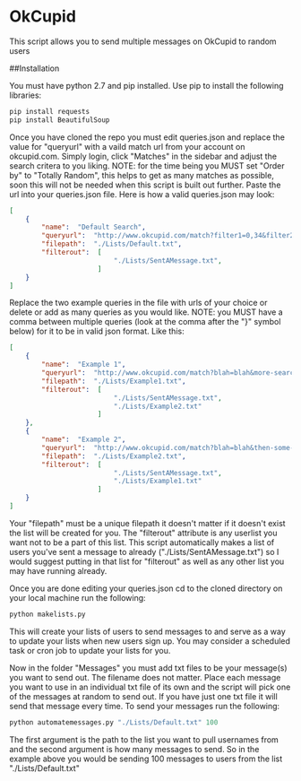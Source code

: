 OkCupid
=======

This script allows you to send multiple messages on OkCupid to random users

##Installation

You must have python 2.7 and pip installed.
Use pip to install the following libraries:

```bash
pip install requests
pip install BeautifulSoup
```

Once you have cloned the repo you must edit queries.json and replace the value for "queryurl" with a vaild match url from your account on okcupid.com. Simply login, click "Matches" in the sidebar and adjust the search critera to you liking. NOTE: for the time being you MUST set "Order by" to "Totally Random", this helps to get as many matches as possible, soon this will not be needed when this script is built out further. Paste the url into your queries.json file.
Here is how a valid queries.json may look:

```json
[
    {
        "name":  "Default Search",
        "queryurl":  "http://www.okcupid.com/match?filter1=0,34&filter2=2,18,35&filter3=3,50&filter4=5,31536000&filter5=1,1&filter6=35,0&filter7=25,4000,10000&locid=0&timekey=1&matchOrderBy=RANDOM&custom_search=0&fromWhoOnline=0&mygender=m&update_prefs=1&sort_type=0&sa=1&using_saved_search=",
        "filepath":  "./Lists/Default.txt",
        "filterout":  [
                          "./Lists/SentAMessage.txt",
                      ]
    }
]
```

Replace the two example queries in the file with urls of your choice or delete or add as many queries as you would like. NOTE: you MUST have a comma between multiple queries (look at the comma after the "}" symbol below) for it to be in valid json format. Like this:

```json
[
    {
        "name":  "Example 1",
        "queryurl":  "http://www.okcupid.com/match?blah=blah&more-search-parameters-here",
        "filepath":  "./Lists/Example1.txt",
        "filterout":  [
                          "./Lists/SentAMessage.txt",
                          "./Lists/Example2.txt"
                      ]
    },
    {
        "name":  "Example 2",
        "queryurl":  "http://www.okcupid.com/match?blah=blah&then-some-more-search-parameters-here",
        "filepath":  "./Lists/Example2.txt",
        "filterout":  [
                          "./Lists/SentAMessage.txt",
                          "./Lists/Example1.txt"
                      ]
    }
]
```

Your "filepath" must be a unique filepath it doesn't matter if it doesn't exist the list will be created for you. The "filterout" attribute is any userlist you want not to be a part of this list. This script automatically makes a list of users you've sent a message to already ("./Lists/SentAMessage.txt") so I would suggest putting in that list for "filterout" as well as any other list you may have running already.

Once you are done editing your queries.json cd to the cloned directory on your local machine run the following:

```Python
python makelists.py
```

This will create your lists of users to send messages to and serve as a way to update your lists when new users sign up. You may consider a scheduled task or cron job to update your lists for you.

Now in the folder "Messages" you must add txt files to be your message(s) you want to send out. The filename does not matter. Place each message you want to use in an individual txt file of its own and the script will pick one of the messages at random to send out. If you have just one txt file it will send that message every time.
To send your messages run the following:

```Python
python automatemessages.py "./Lists/Default.txt" 100
```

The first argument is the path to the list you want to pull usernames from and the second argument is how many messages to send.
So in the example above you would be sending 100 messages to users from the list "./Lists/Default.txt"


